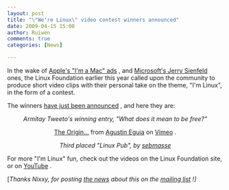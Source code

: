 ```yaml
---
layout: post
title: "\"We're Linux\" video contest winners announced"
date: 2009-04-15 15:00
author: Ruiwen
comments: true
categories: [News]

---
```

In the wake of <a href="http://www.apple.com/getamac/ads/">Apple's &quot;I'm a Mac&quot; ads</a> , and <a href="http://www.microsoft.com/windows/gates-and-seinfeld.aspx">Microsoft's Jerry Sienfeld</a> ones, the Linux Foundation earlier this year called upon the community to produce short video clips with their personal take on the theme, &quot;I'm Linux&quot;, in the form of a contest.

The winners <a href="http://video.linuxfoundation.org/category/video-category/-linux-foundation-video-contest">have just been announced</a> , and here they are:
<p style="text-align: center;"><object width="425" height="350" height="350" width="425" data="http://www.youtube.com/v/qWEIQIv8zvY" type="application/x-shockwave-flash"><param name="src" value="http://www.youtube.com/v/qWEIQIv8zvY" /></object> <em>
Armitay Tweeto's winning entry, &quot;What does it mean to be free?&quot;</em>
<p style="text-align: center;"></p>

<p style="text-align: center;"><object width="425" height="350" height="350" width="425" data="http://vimeo.com/moogaloop.swf?clip_id=3771567&amp;server=vimeo.com&amp;show_title=1&amp;show_byline=1&amp;show_portrait=0&amp;color=&amp;fullscreen=1" type="application/x-shockwave-flash"><param name="allowfullscreen" value="true" /><param name="allowscriptaccess" value="always" /><param name="src" value="http://vimeo.com/moogaloop.swf?clip_id=3771567&amp;server=vimeo.com&amp;show_title=1&amp;show_byline=1&amp;show_portrait=0&amp;color=&amp;fullscreen=1" /></object>
<a href="http://vimeo.com/3771567">The Origin...</a> from <a href="http://vimeo.com/user991497">Agustin Eguia</a> on <a href="http://vimeo.com">Vimeo</a> .
<p style="text-align: center;"><em><object width="425" height="350" height="350" width="425" data="http://www.youtube.com/v/xceiMJSunIg" type="application/x-shockwave-flash"><param name="src" value="http://www.youtube.com/v/xceiMJSunIg" /></object>
Third placed &quot;Linux Pub&quot;, by <a href="http://video.linuxfoundation.org/users/sebmasse">sebmasse</a> </em>

For more &quot;I'm Linux&quot; fun, check out the videos on the Linux Foundation site, or on <a href="http://www.youtube.com/results?search_type=&amp;search_query=%22I%27m+linux%22&amp;aq=f">YouTube</a> .

[<em>Thanks Nixxy, for posting <a href="http://www.itwire.com/content/view/24408/1231/">the news</a> about this on the <a href="http://groups.yahoo.com/groups/linuxnus">mailing list</a> !]</em>
